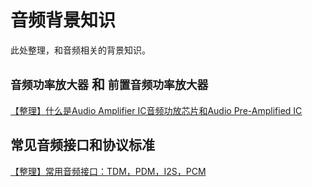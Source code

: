 # 音频背景知识

此处整理，和音频相关的背景知识。

## `音频功率放大器` 和 `前置音频功率放大器`

[【整理】什么是Audio Amplifier IC音频功放芯片和Audio Pre-Amplified IC](http://www.crifan.com/what_is_audio_amplifier_ic_and_audio_pre_amplifier_ic)

## 常见音频接口和协议标准

[【整理】常用音频接口：TDM，PDM，I2S，PCM](http://www.crifan.com/common_audio_interface_tdm_pdm_i2s_pcm)
